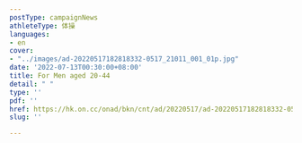 ```yaml
---
postType: campaignNews
athleteType: 体操
languages:
- en
cover:
- "../images/ad-20220517182818332-0517_21011_001_01p.jpg"
date: '2022-07-13T00:30:00+08:00'
title: For Men aged 20-44
detail: " "
type: ''
pdf: ''
href: https://hk.on.cc/onad/bkn/cnt/ad/20220517/ad-20220517182818332-0517_21011_001.html
slug: ''

---
```

